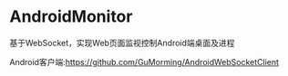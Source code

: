 # AndroidMonitor

基于WebSocket，实现Web页面监视控制Android端桌面及进程

Android客户端:<https://github.com/GuMorming/AndroidWebSocketClient>